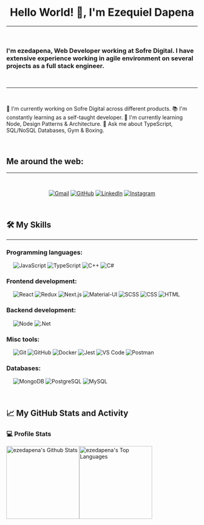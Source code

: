 <h1 align="center">Hello World! 👋, I'm Ezequiel Dapena</h1>

-------------------
&emsp;
<h3 align="left">I'm ezedapena, Web Developer working at Sofre Digital. I have extensive experience working in agile environment on several projects as a full stack engineer.</h3>
&emsp;

-------------------
&emsp;

🔭 I'm currently working on Sofre Digital across different products.
📚 I'm constantly learning as a self-taught developer.
🌱 I'm currently learning Node, Design Patterns & Architecture.
💬 Ask me about TypeScript, SQL/NoSQL Databases, Gym & Boxing.

&emsp;

## Me around the web:
-------------------


&emsp;
<p align="center">
  <!--
    <a href="https://candida-noronha.web.app/"><img src="https://img.icons8.com/bubbles/50/000000/web.png" alt="Website"/></a>
  -->
	<a href="mailto:ezequieldapena@gmail.com"><img src="https://img.icons8.com/bubbles/50/000000/gmail.png" alt="Gmail"/></a>
	<a href="https://github.com/ezedapena"><img src="https://img.icons8.com/bubbles/50/000000/github.png" alt="GitHub"/></a>
	<a href="https://linkedin.com/in/ezequieldapena"><img src="https://img.icons8.com/bubbles/50/000000/linkedin.png" alt="LinkedIn"/></a>
	<a href="https://instagram.com/ezedapena"><img src="https://img.icons8.com/bubbles/50/000000/instagram.png" alt="Instagram"/></a>
  <!--
	  <a href="https://www.youtube.com/channel/UC7V1Gm8V0kRLp_EHB8aDj2A"><img src="https://img.icons8.com/bubbles/50/000000/youtube.png" alt="Youtube"/></a>
	-->
</p>
&emsp;

## 🛠️ My Skills
-------------------
### Programming languages:
&emsp;
![JavaScript](https://img.shields.io/badge/-JavaScript-000?&logo=JavaScript)
![TypeScript](https://img.shields.io/badge/-TypeScript-000?&logo=TypeScript&logoColor=007ACC)
![C++](https://img.shields.io/badge/-C++-000?logo=c%2B%2B&logoColor=blue)
![C#](https://img.shields.io/badge/-Csharp-000)

### Frontend development:
&emsp;
![React](https://img.shields.io/badge/-React-000?&logo=React)
![Redux](https://img.shields.io/badge/-Redux-000?&logo=Redux)
![Next.js](https://img.shields.io/badge/-Next.js-000?&logo=Next.js)
![Material-UI](https://img.shields.io/badge/-Material--UI-000?&logo=Material-UI)
![SCSS](https://img.shields.io/badge/-SCSS-000?&logo=Sass)
![CSS](https://img.shields.io/badge/-CSS-000?&logo=CSS3)
![HTML](https://img.shields.io/badge/-HTML-000?&logo=HTML5)

### Backend development:
&emsp;
![Node](https://img.shields.io/badge/-Node-000?&logo=Node)
![.Net](https://img.shields.io/badge/-.Net-000?&logo=dotnet)

### Misc tools:
&emsp;
![Git](https://img.shields.io/badge/-Git-000?&logo=Git)
![GitHub](https://img.shields.io/badge/-GitHub-000?&logo=GitHub)
![Docker](https://img.shields.io/badge/-Docker-000?&logo=Docker)
![Jest](https://img.shields.io/badge/-Jest-000?&logo=Jest)
![VS Code](https://img.shields.io/badge/-VS%20Code-000?&logo=Visual-Studio-Code)
![Postman](https://img.shields.io/badge/-Postman-000?&logo=Postman)

### Databases:
&emsp;
![MongoDB](https://img.shields.io/badge/-MongoDB-000?&logo=MongoDB)
![PostgreSQL](https://img.shields.io/badge/-PostgreSQL-000?&logo=PostgreSQL)
![MySQL](https://img.shields.io/badge/-MySQL-000?&logo=MySQL)

<!--
### SRE & DevOps:
&emsp;
![AWS](https://img.shields.io/badge/-AWS-000?&logo=Amazon-AWS)
![Azure](https://img.shields.io/badge/-Azure-000?&logo=Microsoft-Azure)
![Terraform](https://img.shields.io/badge/-Terraform-000?&logo=Terraform)
![Kubernetes](https://img.shields.io/badge/-Kubernetes-000?&logo=Kubernetes)
![Consul](https://img.shields.io/badge/-Consul-000?&logo=Consul)
![Prometheus](https://img.shields.io/badge/-Prometheus-000?&logo=Prometheus)
![Grafana](https://img.shields.io/badge/-Grafana-000?&logo=Grafana)
![Nginx](https://img.shields.io/badge/-Nginx-000?&logo=Nginx)
![Chef](https://img.shields.io/badge/-Chef-000?&logo=Chef)
-->

&emsp;

## 📈 My GitHub Stats and Activity

### 💻 Profile Stats

<img alt="ezedapena's Github Stats" src="https://github-readme-stats.vercel.app/api/?username=ezedapena&show_icons=true&include_all_commits=true&count_private=true&theme=react&hide_border=true&bg_color=1F222E&title_color=F85D7F&icon_color=F8D866" height="192px"/><img alt="ezedapena's Top Languages" src="https://github-readme-stats.vercel.app/api/top-langs/?username=ezedapena&langs_count=8&layout=compact&theme=react&hide_border=true&bg_color=1F222E&title_color=F85D7F&icon_color=F8D866" height="192px"/>

